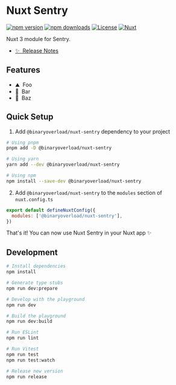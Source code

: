 # Nuxt Sentry

[![npm version][npm-version-src]][npm-version-href]
[![npm downloads][npm-downloads-src]][npm-downloads-href]
[![License][license-src]][license-href]
[![Nuxt][nuxt-src]][nuxt-href]

Nuxt 3 module for Sentry.

- [✨ &nbsp;Release Notes](/CHANGELOG.md)
  <!-- - [🏀 Online playground](https://stackblitz.com/github/your-org/@binaryoverload/nuxt-sentry?file=playground%2Fapp.vue) -->
  <!-- - [📖 &nbsp;Documentation](https://example.com) -->

## Features

<!-- Highlight some of the features your module provide here -->

- ⛰ &nbsp;Foo
- 🚠 &nbsp;Bar
- 🌲 &nbsp;Baz

## Quick Setup

1. Add `@binaryoverload/nuxt-sentry` dependency to your project

```bash
# Using pnpm
pnpm add -D @binaryoverload/nuxt-sentry

# Using yarn
yarn add --dev @binaryoverload/nuxt-sentry

# Using npm
npm install --save-dev @binaryoverload/nuxt-sentry
```

2. Add `@binaryoverload/nuxt-sentry` to the `modules` section of `nuxt.config.ts`

```js
export default defineNuxtConfig({
  modules: ['@binaryoverload/nuxt-sentry'],
})
```

That's it! You can now use Nuxt Sentry in your Nuxt app ✨

## Development

```bash
# Install dependencies
npm install

# Generate type stubs
npm run dev:prepare

# Develop with the playground
npm run dev

# Build the playground
npm run dev:build

# Run ESLint
npm run lint

# Run Vitest
npm run test
npm run test:watch

# Release new version
npm run release
```

<!-- Badges -->

[npm-version-src]: https://img.shields.io/npm/v/@binaryoverload/nuxt-sentry/latest.svg?style=flat&colorA=18181B&colorB=28CF8D
[npm-version-href]: https://npmjs.com/package/@binaryoverload/nuxt-sentry
[npm-downloads-src]: https://img.shields.io/npm/dm/@binaryoverload/nuxt-sentry.svg?style=flat&colorA=18181B&colorB=28CF8D
[npm-downloads-href]: https://npmjs.com/package/@binaryoverload/nuxt-sentry
[license-src]: https://img.shields.io/npm/l/@binaryoverload/nuxt-sentry.svg?style=flat&colorA=18181B&colorB=28CF8D
[license-href]: https://npmjs.com/package/@binaryoverload/nuxt-sentry
[nuxt-src]: https://img.shields.io/badge/Nuxt-18181B?logo=nuxt.js
[nuxt-href]: https://nuxt.com
